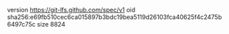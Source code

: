 version https://git-lfs.github.com/spec/v1
oid sha256:e69fb510cec6ca015897b3bdc19bea5119d26103fca40625f4c2475b6497c75c
size 8824
